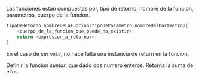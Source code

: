 Las funciones estan compuestas por, tipo de retorno, nombre de la funcion, parametros, cuerpo de la funcion.

``` c
tipoDeRetorno nombreDeLaFuncion(tipoDeParametro nombreDelParametro){
    <cuerpo_de_la_funcion_que_puede_no_existir>
    return <expresion_a_retornar>;
}
```

En el caso de ser `void`, no hace falta una instancia de return en la funcion.



Definir la funcion _sumar_, que dado dos numero enteros. Retorna la suma de ellos.
